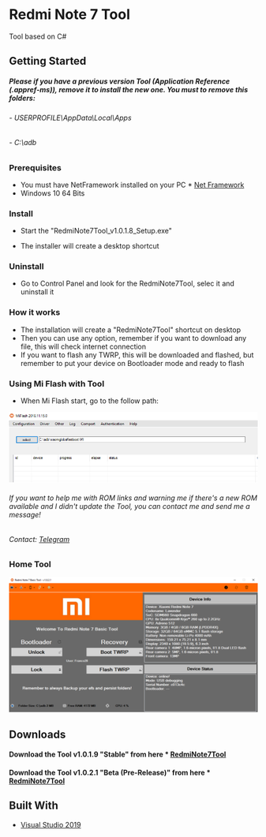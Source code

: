 # Redmi Note 7 Tool 

Tool based on C#

## Getting Started

##### Please if you have a previous version Tool (Application Reference (.appref-ms)), remove it to install the new one. You must to remove this folders:
###### - USERPROFILE\AppData\Local\Apps
###### - C:\adb

### Prerequisites

- You must have NetFramework installed on your PC * [Net Framework](https://dotnet.microsoft.com/download) 
- Windows 10 64 Bits

### Install

- Start the "RedmiNote7Tool_v1.0.1.8_Setup.exe"

- The installer will create a desktop shortcut

### Uninstall

- Go to Control Panel and look for the RedmiNote7Tool, selec it and uninstall it

### How it works

- The installation will create a "RedmiNote7Tool" shortcut on desktop
- Then you can use any option, remember if you want to download any file, this will check internet connection
- If you want to flash any TWRP, this will be downloaded and flashed, but remember to put your device on Bootloader mode and ready to flash

### Using Mi Flash with Tool

- When Mi Flash start, go to the follow path:

![Tool](https://raw.githubusercontent.com/Franco28/RedmiNote7ToolC-/master/miflash.png "Mi Flash Path}")


###### If you want to help me with ROM links and warning me if there's a new ROM available and I didn't update the Tool, you can contact me and send me a message!

###### Contact: [Telegram](https://t.me/francom28) 

### Home Tool

![Tool](https://raw.githubusercontent.com/Franco28/RedmiNote7ToolC-/master/tool.png "Tool")

## Downloads

#### Download the Tool v1.0.1.9 "Stable" from here * [RedmiNote7Tool](https://github.com/Franco28/RedmiNote7ToolC-/releases/tag/v1.0.1.9) 

#### Download the Tool v1.0.2.1 "Beta (Pre-Release)" from here * [RedmiNote7Tool](https://github.com/Franco28/RedmiNote7ToolC-/releases/tag/v1.0.2.1) 

## Built With

* [Visual Studio 2019](https://visualstudio.microsoft.com/es/free-developer-offers/)
